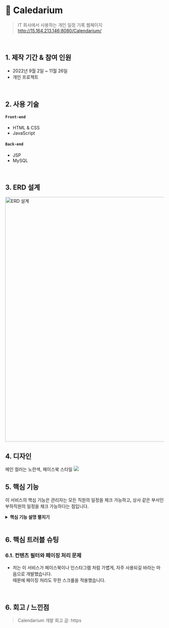 # :pushpin: Caledarium
>IT 회사에서 사용하는 개인 일정 기록 웹페이지
>http://15.164.213.146:8080/Calendarium/

</br>

## 1. 제작 기간 & 참여 인원
- 2022년 9월 2일 ~ 11월 26일
- 개인 프로젝트

</br>

## 2. 사용 기술
#### `Front-end`
  - HTML & CSS
  - JavaScript
#### `Back-end`
  - JSP
  - MySQL 



</br>

## 3. ERD 설계
<img width="774" alt="ERD 설계" src="https://user-images.githubusercontent.com/83195614/222144701-c21df960-c8a7-4fbf-b392-da59cdc0a4a6.png">

## 4. 디자인
메인 컬러는 노란색, 페이스북 스타일
![](https://ibb.co/pXfB1hs)

## 5. 핵심 기능
이 서비스의 핵심 기능은 관리자는 모든 직원의 일정을 체크 가능하고, 상사 같은 부서인 부하직원의 일정을 채크 가능하다는 점입니다.

<details>
<summary><b>핵심 기능 설명 펼치기</b></summary>
<div markdown="1">

### 5.1. 회원가입 페이지 (Sign_up.jsp)
![](https://ibb.co/xsSqDS4)

### 5.2. 로그인 페이지 (login.jsp)
![](https://ibb.co/xsSqDS4)

### 5.3. 아이디 찾기 페이지 (find_id.jsp)
![](https://ibb.co/xsSqDS4)

### 5.4. 비밀번호 찾기 페이지 (find_pw.jsp)
![](https://ibb.co/xsSqDS4)

### 5.5. 메인 페이지 (main.jsp)
![](https://ibb.co/xsSqDS4)

</div>
</details>

</br>

## 6. 핵심 트러블 슈팅
### 6.1. 컨텐츠 필터와 페이징 처리 문제
- 저는 이 서비스가 페이스북이나 인스타그램 처럼 가볍게, 자주 사용되길 바라는 마음으로 개발했습니다.  
때문에 페이징 처리도 무한 스크롤을 적용했습니다.

</br>

## 6. 회고 / 느낀점
>Calendarium 개발 회고 글: https
